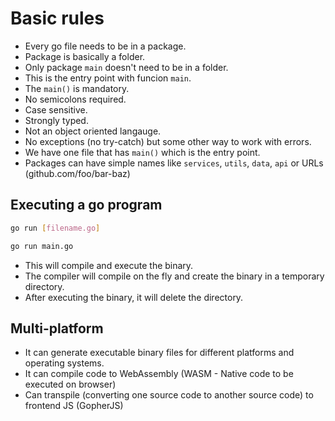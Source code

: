 # Basic rules

- Every go file needs to be in a package.
- Package is basically a folder.
- Only package `main` doesn't need to be in a folder.
- This is the entry point with funcion `main`.
- The `main()` is mandatory.
- No semicolons required.
- Case sensitive.
- Strongly typed.
- Not an object oriented langauge.
- No exceptions (no try-catch) but some other way to work with errors.
- We have one file that has `main()` which is the entry point.
- Packages can have simple names like `services`, `utils`, `data`, `api` or URLs (github.com/foo/bar-baz)

## Executing a go program

```bash
go run [filename.go]

go run main.go
```

- This will compile and execute the binary.
- The compiler will compile on the fly and create the binary in a temporary directory.
- After executing the binary, it will delete the directory.

## Multi-platform

- It can generate executable binary files for different platforms and operating systems.
- It can compile code to WebAssembly (WASM - Native code to be executed on browser)
- Can transpile (converting one source code to another source code) to frontend JS (GopherJS)
